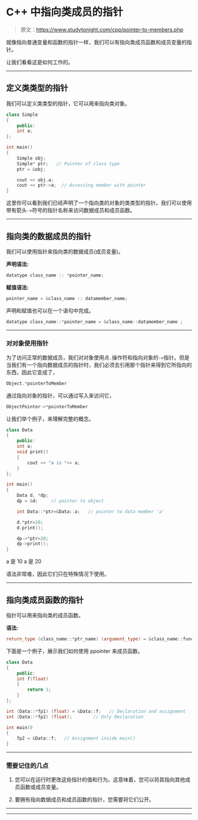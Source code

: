 # C++ 中指向类成员的指针

> 原文：<https://www.studytonight.com/cpp/pointer-to-members.php>

就像指向普通变量和函数的指针一样，我们可以有指向类成员函数和成员变量的指针。

让我们看看这是如何工作的。

* * *

## 定义类类型的指针

我们可以定义类类型的指针，它可以用来指向类对象。

```cpp
class Simple
{
    public:
    int a;
};

int main()
{
    Simple obj;
    Simple* ptr;   // Pointer of class type
    ptr = &obj;

    cout << obj.a;
    cout << ptr->a;  // Accessing member with pointer
} 
```

这里你可以看到我们已经声明了一个指向类的对象的类类型的指针。我们可以使用带有箭头`->`符号的指针名称来访问数据成员和成员函数。

* * *

## 指向类的数据成员的指针

我们可以使用指针来指向类的数据成员(成员变量)。

**声明语法:**

```cpp
datatype class_name :: *pointer_name;
```

**赋值语法:**

```cpp
pointer_name = &class_name :: datamember_name;
```

声明和赋值也可以在一个语句中完成。

```cpp
datatype class_name::*pointer_name = &class_name::datamember_name ;
```

* * *

### 对对象使用指针

为了访问正常的数据成员，我们对对象使用点`.`操作符和指向对象的`->`指针。但是当我们有一个指向数据成员的指针时，我们必须去引用那个指针来得到它所指向的东西，因此它变成了，

```cpp
Object.*pointerToMember
```

通过指向对象的指针，可以通过写入来访问它，

```cpp
ObjectPointer->*pointerToMember
```

让我们举个例子，来理解完整的概念。

```cpp
class Data
{
    public:
    int a;
    void print() 
    { 
        cout << "a is "<< a; 
    }
};

int main()
{
    Data d, *dp;
    dp = &d;     // pointer to object

    int Data::*ptr=&Data::a;   // pointer to data member 'a'

    d.*ptr=10;
    d.print();

    dp->*ptr=20;
    dp->print();
} 
```

a 是 10 a 是 20

语法非常难，因此它们只在特殊情况下使用。

* * *

## 指向类成员函数的指针

指针可以用来指向类的成员函数。

**语法:**

```cpp
return_type (class_name::*ptr_name) (argument_type) = &class_name::function_name; 
```

下面是一个例子，展示我们如何使用 ppointer 来成员函数。

```cpp
class Data
{ 
    public:
    int f(float) 
    { 
        return 1; 
    }
};

int (Data::*fp1) (float) = &Data::f;   // Declaration and assignment
int (Data::*fp2) (float);        // Only Declaration

int main(0
{
    fp2 = &Data::f;   // Assignment inside main()
} 
```

* * *

### 需要记住的几点

1.  您可以在运行时更改这些指针的值和行为。这意味着，您可以将其指向其他成员函数或成员变量。

3.  要拥有指向数据成员和成员函数的指针，您需要将它们公开。

* * *

* * *